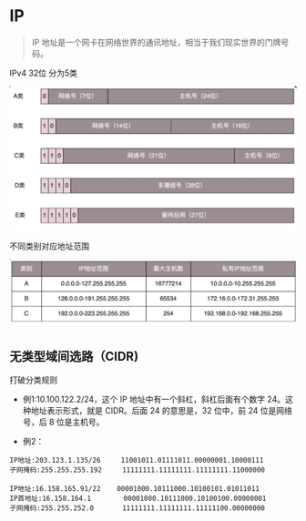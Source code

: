 # IP

>IP 地址是一个网卡在网络世界的通讯地址，相当于我们现实世界的门牌号码。

IPv4 32位 分为5类

![IP分类](./resource/IP分类.png)

不同类别对应地址范围

![不同类别对应地址范围](./resource/各类IP对应范围.png)

## 无类型域间选路（CIDR)

打破分类规则

* 例1:10.100.122.2/24，这个 IP 地址中有一个斜杠，斜杠后面有个数字 24。这种地址表示形式，就是 CIDR。后面 24 的意思是，32 位中，前 24 位是网络号，后 8 位是主机号。

* 例2：

```.
IP地址:203.123.1.135/26     11001011.01111011.00000001.10000111
子网掩码:255.255.255.192     11111111.11111111.11111111.11000000

IP地址:16.158.165.91/22    00001000.10111000.10100101.01011011
IP首地址:16.158.164.1        00001000.10111000.10100100.00000001
子网掩码:255.255.252.0       11111111.11111111.11111100.00000000
```
